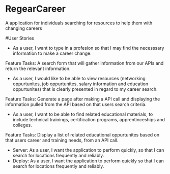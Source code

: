 # RegearCareer
A application for individuals searching for resources to help them with changing careers

#User Stories

- As a user, I want to type in a profesion so that I may find the necesssary information to make a career change.

Feature Tasks: A search form that will gather information from our APIs and return the relevant information.

- As a user, I would like to be able to view resources (networking oppurtunites, job oppurtunites, salary information and education oppurtunites) that is clearly presented in regard to my career search.

Feature Tasks: Generate a page after making a API call and displaying the information pulled from the API based on that users search criteria.

- As a user, I want to be able to find related educational materials, to include technical trainings, certification programs, apprentinceships and colleges. 

Feature Tasks: Display a list of related educational oppurtunites based on that users career and training needs, from an API call.

- Server: As a user, I want the application to perform quickly, so that I can search for locations frequently and reliably.
- Deploy: As a user, I want the application to perform quickly so that I can search for locations frequently and reliably.
